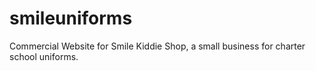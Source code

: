 # smileuniforms
Commercial Website for Smile Kiddie Shop, a small business for charter school uniforms.
